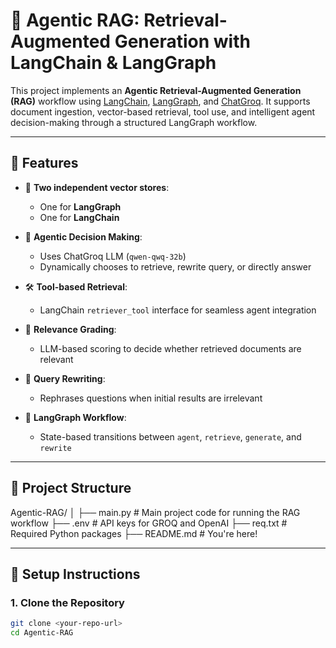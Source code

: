 # 🤖 Agentic RAG: Retrieval-Augmented Generation with LangChain & LangGraph

This project implements an **Agentic Retrieval-Augmented Generation (RAG)** workflow using [LangChain](https://www.langchain.com/), [LangGraph](https://github.com/langchain-ai/langgraph), and [ChatGroq](https://groq.com/). It supports document ingestion, vector-based retrieval, tool use, and intelligent agent decision-making through a structured LangGraph workflow.

---

## 🚀 Features

- 🔗 **Two independent vector stores**:
  - One for **LangGraph** 
  - One for **LangChain** 

- 🧠 **Agentic Decision Making**:
  - Uses ChatGroq LLM (`qwen-qwq-32b`)
  - Dynamically chooses to retrieve, rewrite query, or directly answer

- 🛠️ **Tool-based Retrieval**:
  - LangChain `retriever_tool` interface for seamless agent integration

- 📖 **Relevance Grading**:
  - LLM-based scoring to decide whether retrieved documents are relevant

- 🔄 **Query Rewriting**:
  - Rephrases questions when initial results are irrelevant

- 🧵 **LangGraph Workflow**:
  - State-based transitions between `agent`, `retrieve`, `generate`, and `rewrite`

---

## 📁 Project Structure

Agentic-RAG/
│
├── main.py # Main project code for running the RAG workflow
├── .env # API keys for GROQ and OpenAI
├── req.txt # Required Python packages
├── README.md # You're here!

---

## 🔧 Setup Instructions

### 1. Clone the Repository

```bash
git clone <your-repo-url>
cd Agentic-RAG



